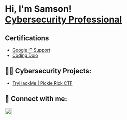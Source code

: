 <h1>Hi, I'm Samson! <br/><a href="https://github.com/joshmadakor1"> <a href="https://www.linkedin.com/in/samson-sapp-432494267/">Cybersecurity Professional</a>

<h2> Certifications</h2>

 - [Google IT Support](https://www.coursera.org/account/accomplishments/professional-cert/TWGBPR97R9PH)
 - [Coding Dojo](https://app.diplomasafe.com/en-US/diploma/d731ee2ff9c64f402302f4a14ced1636af3c13cb6)

<h2>👨‍💻 Cybersecurity Projects:</h2>

 - [TryHackMe | Pickle Rick CTF](https://github.com/SamsonCybersecurity/TryHackMe-Pickle-Rick-CTF)
 

<h2> 🤳 Connect with me:</h2>

[<img align="left" alt="JoshMadakor | LinkedIn" width="22px" src="https://cdn.jsdelivr.net/npm/simple-icons@v3/icons/linkedin.svg" />][linkedin]

[linkedin]: https://www.linkedin.com/in/samson-sapp-432494267/

